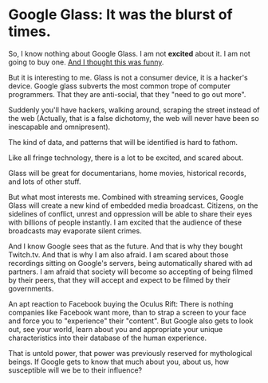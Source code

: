 Google Glass: It was the blurst of times.
=========================================

So, I know nothing about Google Glass.  I am not __excited__ about it.  I am not going to buy one.  [And I thought this was funny](http://coolgoogleglasswearers.tumblr.com).

But it is interesting to me. Glass is not a consumer device, it is a hacker's device.  Google glass subverts the most common trope of computer programmers.  That they are anti-social, that they "need to go out more".

Suddenly you'll have hackers, walking around, scraping the street instead of the web (Actually, that is a false dichotomy, the web will never have been so inescapable and omnipresent).

The kind of data, and patterns that will be identified is hard to fathom.

Like all fringe technology, there is a lot to be excited, and scared about.

Glass will be great for documentarians, home movies, historical records, and lots of other stuff.

But what most interests me.  Combined with streaming services, Google Glass will create a new kind of embedded media broadcast.  Citizens, on the sidelines of conflict, unrest and oppression will be able to share their eyes with billions of people instantly.  I am excited that the audience of these broadcasts may evaporate silent crimes.

And I know Google sees that as the future.  And that is why they bought Twitch.tv.  And that is why I am also afraid.   I am scared about those recordings sitting on Google's servers, being automatically shared with ad partners.  I am afraid that society will become so accepting of being filmed by their peers, that they will accept and expect to be filmed by their governments.

An apt reaction to Facebook buying the Oculus Rift:  There is nothing companies like Facebook want more, than to strap a screen to your face and force you to "experience" their "content".  But Google also gets to look out, see your world, learn about you and appropriate your unique characteristics into their database of the human experience.

That is untold power, that power was previously reserved for mythological beings.  If Google gets to know that much about you, about us, how susceptible will we be to their influence?